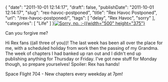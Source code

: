 {
    "date": "2011-10-01 12:14:17",
    "draft": false,
    "publishDate": "2011-10-01 12:14:17",
    "slug": "rex-havoc-postponed",
    "title": "Rex Havoc Postponed",
    "url": "\/rex-havoc-postponed\/",
    "tags": [
        "delay",
        "Rex Havoc",
        "sorry"
    ],
    "categories": [
        "Life"
    ]
}[![Sorry, no.
:-(](https://turbo.geekorium.com.au/wp-content/uploads/2697110891_30b94c17d32.jpg){width="500"
height="375"}](http://www.flickr.com/photos/fboyd/2697110891/ "Sorry, no.  :-( by °Florian, on Flickr")

Can you forgive me?

Hi Rex fans ((all three of you))! The last week has been all over the
place for me, with a scheduled holiday from work then the passing of my
Grandma. The week of chapters I had banked up ran out and I didn't end
up publishing anything for Thursday or Friday. I've got new stuff for
Monday though, so prepare yourselves! Spoiler: Rex has hands!

Space Flight 704 - New chapters every weekday at 7pm!